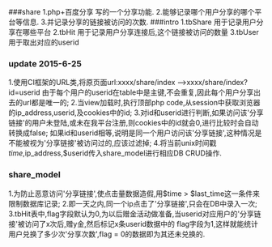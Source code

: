 ###share
1.php+百度分享 写的一个分享功能.
2.能够记录哪个用户分享的哪个平台等信息.
3.并记录分享的链接被访问的次数.
###intro
1.tbShare 用于记录用户分享在哪些平台
2.tbHit 用于记录用户分享连接后,这个链接被访问的数量
3.tbUser 用于取出对应的userid
### update 2015-6-25
1.使用CI框架的URL类,将原页面url:xxxx/share/index -->xxxx/share/index?id=userid
  由于每个用户的userid在table中是主键,不会重复,因此每个用户分享出去的url都是唯一的;
2.当view加载时,执行顶部php code,从session中获取浏览器的ip_address,userid,及cookies中的id;
3.对id和userid进行判断,如果访问该'分享链接'的用户未登陆,或未在我平台注册,则cookies中的id就会0,进行比较时会自动转换成false;
  如果id和userid相等,说明是同一个用户访问该'分享链接',这种情况是不能被视为'分享链接'被访问过的,应该过滤掉;
4.将当前unix时间戳$time,$ip_address,$userid传入share_model进行相应DB CRUD操作.
### share_model
1.为防止恶意访问'分享链接',使点击量数据造假,用$time > $last_time这一条件来限制数据库记录;
2.即一天之内,同一个ip点击了'分享链接',只会在DB中录入一次;
3.tbHit表中,flag字段默认为0,为以后赠金活动做准备,当userid对应用户的'分享链接'被访问了x次后,赠y金,然后标记x条userid数据中的
  flag字段为1,这样就能统计用户兑换了多少次'分享次数',flag = 0的数据即为其还未兑换的.